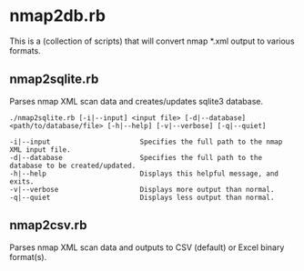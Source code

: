 # nmap2db.rb
This is a (collection of scripts) that will convert nmap *.xml output to various formats.
## nmap2sqlite.rb
Parses nmap XML scan data and creates/updates sqlite3 database.

```
./nmap2sqlite.rb [-i|--input] <input file> [-d|--database] <path/to/database/file> [-h|--help] [-v|--verbose] [-q|--quiet]

-i|--input                      Specifies the full path to the nmap XML input file.
-d|--database                   Specifies the full path to the database to be created/updated.
-h|--help                       Displays this helpful message, and exits.
-v|--verbose                    Displays more output than normal.
-q|--quiet                      Displays less output than normal.

```
## nmap2csv.rb
Parses nmap XML scan data and outputs to CSV (default) or Excel binary format(s).
